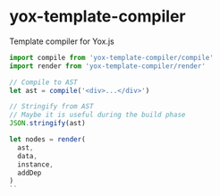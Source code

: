 # yox-template-compiler

Template compiler for Yox.js

```js
import compile from 'yox-template-compiler/compile'
import render from 'yox-template-compiler/render'

// Compile to AST
let ast = compile('<div>...</div>')

// Stringify from AST
// Maybe it is useful during the build phase
JSON.stringify(ast)

let nodes = render(
  ast,
  data,
  instance,
  addDep
)
``
